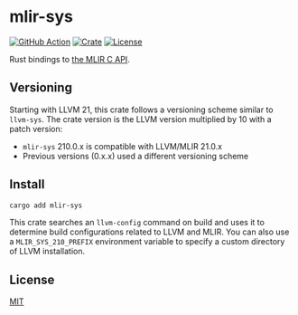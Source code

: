 # mlir-sys

[![GitHub Action](https://img.shields.io/github/actions/workflow/status/femtomc/mlir-sys/test.yaml?style=flat-square)](https://github.com/femtomc/mlir-sys/actions)
[![Crate](https://img.shields.io/crates/v/mlir-sys.svg?style=flat-square)](https://crates.io/crates/mlir-sys)
[![License](https://img.shields.io/github/license/femtomc/mlir-sys.svg?style=flat-square)](LICENSE)

Rust bindings to [the MLIR C API](https://mlir.llvm.org/docs/CAPI/).

## Versioning

Starting with LLVM 21, this crate follows a versioning scheme similar to `llvm-sys`. The crate version is the LLVM version multiplied by 10 with a patch version:

- `mlir-sys` 210.0.x is compatible with LLVM/MLIR 21.0.x
- Previous versions (0.x.x) used a different versioning scheme

## Install

```sh
cargo add mlir-sys
```

This crate searches an `llvm-config` command on build and uses it to determine build configurations related to LLVM and MLIR. You can also use a `MLIR_SYS_210_PREFIX` environment variable to specify a custom directory of LLVM installation.

## License

[MIT](LICENSE)

